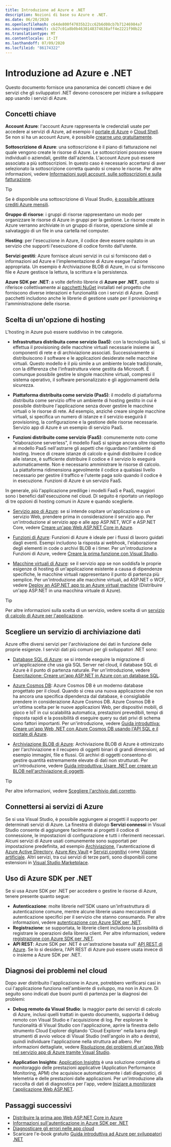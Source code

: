 ```yaml
---
title: Introduzione ad Azure e .NET
description: Nozioni di base su Azure e .NET.
ms.date: 06/20/2020
ms.openlocfilehash: c64de800f47035b22cc62b6d08cb7b71246984a7
ms.sourcegitcommit: cb27c01a8b0b4630148374638aff4e2221f90b22
ms.translationtype: MT
ms.contentlocale: it-IT
ms.lasthandoff: 07/09/2020
ms.locfileid: "86174322"
---
```

# <a name="introduction-to-azure-and-net"></a>Introduzione ad Azure e .NET

Questo documento fornisce una panoramica dei concetti chiave e dei servizi che gli sviluppatori .NET devono conoscere per iniziare a sviluppare app usando i servizi di Azure.

## <a name="key-concepts"></a>Concetti chiave

**Account Azure**: l'account Azure rappresenta le credenziali usate per accedere ai servizi di Azure, ad esempio il [portale di Azure](https://portal.azure.com) o [Cloud Shell](https://shell.azure.com). Se non si ha un account Azure, è possibile [crearne uno gratuitamente](https://azure.microsoft.com/free/dotnet/).

**Sottoscrizione di Azure**: una sottoscrizione è il piano di fatturazione nel quale vengono create le risorse di Azure. Le sottoscrizioni possono essere individuali o aziendali, gestite dall'azienda. L'account Azure può essere associato a più sottoscrizioni. In questo caso è necessario accertarsi di aver selezionato la sottoscrizione corretta quando si creano le risorse. Per altre informazioni, vedere [Informazioni sugli account, sulle sottoscrizioni e sulla fatturazione](/azure/guides/developer/azure-developer-guide#understanding-accounts-subscriptions-and-billing).

> [!TIP]
> Se è disponibile una sottoscrizione di Visual Studio, [è possibile attivare crediti Azure mensili](https://azure.microsoft.com/pricing/member-offers/credit-for-visual-studio-subscribers/).

**Gruppo di risorse**: i gruppi di risorse rappresentano un modo per organizzare le risorse di Azure in gruppi per la gestione. Le risorse create in Azure verranno archiviate in un gruppo di risorse, operazione simile al salvataggio di un file in una cartella nel computer.

**Hosting**: per l'esecuzione in Azure, il codice deve essere ospitato in un servizio che supporti l'esecuzione di codice fornito dall'utente.

**Servizi gestiti**: Azure fornisce alcuni servizi in cui si forniscono dati o informazioni ad Azure e l'implementazione di Azure esegue l'azione appropriata. Un esempio è Archiviazione BLOB di Azure, in cui si forniscono file e Azure gestisce la lettura, la scrittura e la persistenza.

**Azure SDK per .NET**: a volte definito librerie di **Azure per .NET**, questo si riferisce collettivamente ai [pacchetti NuGet](https://www.nuget.org/profiles/azure-sdk) installati nel progetto che forniscono diverse interazioni e funzionalità con i servizi di Azure. Questi pacchetti includono anche le librerie di gestione usate per il provisioning e l'amministrazione delle risorse.

## <a name="choosing-a-hosting-option"></a>Scelta di un'opzione di hosting

L'hosting in Azure può essere suddiviso in tre categorie.

* **Infrastruttura distribuita come servizio (IaaS)**: con la tecnologia IaaS, si effettua il provisioning delle macchine virtuali necessarie insieme ai componenti di rete e di archiviazione associati. Successivamente si distribuiscono il software e le applicazioni desiderate nelle macchine virtuali. Questo modello è il più simile a un ambiente locale tradizionale, con la differenza che l'infrastruttura viene gestita da Microsoft. È comunque possibile gestire le singole macchine virtuali, compresi il sistema operativo, il software personalizzato e gli aggiornamenti della sicurezza.

* **Piattaforma distribuita come servizio (PaaS)**: il modello di piattaforma distribuita come servizio offre un ambiente di hosting gestito in cui è possibile distribuire l'applicazione senza dover gestire le macchine virtuali o le risorse di rete. Ad esempio, anziché creare singole macchine virtuali, si specifica un numero di istanze e il servizio eseguirà il provisioning, la configurazione e la gestione delle risorse necessarie. Servizio app di Azure è un esempio di servizio PaaS.
  
* **Funzioni distribuite come servizio (FaaS)**: comunemente noto come "elaborazione serverless", il modello FaaS si spinge ancora oltre rispetto al modello PaaS nell'astrarre gli aspetti che riguardano l'ambiente di hosting. Invece di creare istanze di calcolo e quindi distribuire il codice alle istanze, è sufficiente distribuire il codice e il servizio lo eseguirà automaticamente. Non è necessario amministrare le risorse di calcolo. La piattaforma ridimensiona agevolmente il codice a qualsiasi livello necessario per gestire il traffico e l'utente paga solo quando il codice è in esecuzione. Funzioni di Azure è un servizio FaaS.

In generale, più l'applicazione predilige i modelli FaaS e PaaS, maggiori sono i benefici dall'esecuzione nel cloud. Di seguito è riportato un riepilogo di tre opzioni di hosting comuni in Azure e quando sceglierle.

* [Servizio app di Azure](/azure/app-service/app-service-value-prop-what-is): se si intende ospitare un'applicazione o un servizio Web, prendere prima in considerazione il servizio app. Per un'introduzione al servizio app e alle app ASP.NET, WCF e ASP.NET Core, vedere [Creare un'app Web ASP.NET Core in Azure](/azure/app-service/app-service-web-get-started-dotnet).

* [Funzioni di Azure](/azure/azure-functions/functions-overview): Funzioni di Azure è ideale per i flussi di lavoro guidati dagli eventi. Esempi includono la risposta ai webhook, l'elaborazione degli elementi in code o archivi BLOB e i timer. Per un'introduzione a Funzioni di Azure, vedere [Creare la prima funzione con Visual Studio](/azure/azure-functions/functions-create-your-first-function-visual-studio).

* [Macchine virtuali di Azure](/azure/virtual-machines/): se il servizio app se non soddisfa le proprie esigenze di hosting di un'applicazione esistente a causa di dipendenze specifiche, le macchine virtuali rappresentano il punto di partenza più semplice. Per un'introduzione alle macchine virtuali, ad ASP.NET o WCF, vedere [Deploy an ASP.NET app to an Azure virtual machine](https://tutorials.visualstudio.com/aspnet-vm/intro) (Distribuire un'app ASP.NET in una macchina virtuale di Azure).

> [!TIP]
> Per altre informazioni sulla scelta di un servizio, vedere scelta di un [servizio di calcolo di Azure per l'applicazione](/azure/architecture/guide/technology-choices/compute-decision-tree).

## <a name="choose-a-data-storage-service"></a>Scegliere un servizio di archiviazione dati

Azure offre diversi servizi per l'archiviazione dei dati in funzione delle proprie esigenze. I servizi dati più comuni per gli sviluppatori .NET sono:

* [Database SQL di Azure](/azure/sql-database/): se si intende eseguire la migrazione di un'applicazione che usa già SQL Server nel cloud, il database SQL di Azure è il punto di partenza naturale. Per un'introduzione, vedere [Esercitazione: Creare un'app ASP.NET in Azure con un database SQL](/azure/app-service/app-service-web-tutorial-dotnet-sqldatabase).

* [Azure Cosmos DB](/azure/cosmos-db/): Azure Cosmos DB è un moderno database progettato per il cloud. Quando si crea una nuova applicazione che non ha ancora una specifica dipendenza dal database, è consigliabile prendere in considerazione Azure Cosmos DB. Azure Cosmos DB è un'ottima scelta per le nuove applicazioni Web, per dispositivi mobili, di gioco e IoT in cui scalabilità automatica, prestazioni prevedibili, tempi di risposta rapidi e la possibilità di eseguire query su dati privi di schema sono fattori importanti. Per un'introduzione, vedere [Guida introduttiva: Creare un'app Web .NET con Azure Cosmos DB usando l'API SQL e il portale di Azure](/azure/cosmos-db/create-sql-api-dotnet).

* [Archiviazione BLOB di Azure](/azure/storage/): Archiviazione BLOB di Azure è ottimizzato per l'archiviazione e il recupero di oggetti binari di grandi dimensioni, ad esempio immagini, file e flussi. Gli archivi di oggetti consentono di gestire quantità estremamente elevate di dati non strutturati. Per un'introduzione, vedere [Guida introduttiva: Usare .NET per creare un BLOB nell'archiviazione di oggetti](/azure/storage/blobs/storage-quickstart-blobs-dotnet).

> [!TIP]
> Per altre informazioni, vedere [Scegliere l'archivio dati corretto](/azure/architecture/guide/technology-choices/data-store-overview).

## <a name="connect-to-azure-services"></a>Connettersi ai servizi di Azure

Se si usa Visual Studio, è possibile aggiungere ai progetti il supporto per determinati servizi di Azure. La finestra di dialogo **Servizi connessi** in Visual Studio consente di aggiungere facilmente ai progetti il codice di connessione, le impostazioni di configurazione e tutti i riferimenti necessari. Alcuni servizi di Azure usati comunemente sono supportati per impostazione predefinita, ad esempio [Archiviazione](/azure/vs-azure-tools-connected-services-storage), l'autenticazione di [Azure Active Directory](/azure/active-directory/develop/vs-active-directory-add-connected-service), [Azure Key Vault](/azure/key-vault/vs-key-vault-add-connected-service) e [Servizi cognitivi](/azure/cognitive-services/) come [Visione artificiale](/azure/cognitive-services/computer-vision/vs-computer-vision-connected-service). Altri servizi, tra cui servizi di terze parti, sono disponibili come estensioni in [Visual Studio Marketplace](https://marketplace.visualstudio.com/search?term=connected%20service&target=VS&category=Tools&vsVersion=&subCategory=All&sortBy=Relevance).

## <a name="using-the-azure-sdk-for-net"></a>Uso di Azure SDK per .NET

Se si usa Azure SDK per .NET per accedere o gestire le risorse di Azure, tenere presente quanto segue:

* **Autenticazione**: molte librerie nell'SDK usano un'infrastruttura di autenticazione comune, mentre alcune librerie usano meccanismi di autenticazione specifici per il servizio che stanno consumando. Per altre informazioni, vedere [autenticazione con Azure SDK per .NET](authentication.md).
* **Registrazione**: se supportata, le librerie client includono la possibilità di registrare le operazioni della libreria client. Per altre informazioni, vedere [registrazione con Azure SDK per .NET](logging.md).
* **API REST**: Azure SDK per .NET è un'astrazione basata sull' [API REST di Azure](/rest/api/azure/). Se lo si desidera, l'API REST di Azure può essere usata invece di o insieme a Azure SDK per .NET.

## <a name="diagnosing-problems-in-the-cloud"></a>Diagnosi dei problemi nel cloud
Dopo aver distribuito l'applicazione in Azure, potrebbero verificarsi casi in cui l'applicazione funziona nell'ambiente di sviluppo, ma non in Azure. Di seguito sono indicati due buoni punti di partenza per la diagnosi dei problemi:

* **Debug remoto da Visual Studio**: la maggior parte dei servizi di calcolo di Azure, inclusi quelli trattati in questo documento, supporta il debug remoto con Visual Studio e l'acquisizione di log. Per esplorare le funzionalità di Visual Studio con l'applicazione, aprire la finestra dello strumento Cloud Explorer digitando 'Cloud Explorer' nella barra degli strumenti di avvio veloce di Visual Studio (nell'angolo in alto a destra), quindi individuare l'applicazione nella struttura ad albero. Per informazioni dettagliate, vedere [Risoluzione dei problemi di un'app Web nel servizio app di Azure tramite Visual Studio](/azure/app-service/web-sites-dotnet-troubleshoot-visual-studio#remotedebug).

* **Application Insights**: [Application Insights](/azure/application-insights/) è una soluzione completa di monitoraggio delle prestazioni applicative (Application Performance Monitoring, APM) che acquisisce automaticamente i dati diagnostici, di telemetria e delle prestazioni dalle applicazioni. Per un'introduzione alla raccolta di dati di diagnostica per l'app, vedere [Iniziare a monitorare l'applicazione Web ASP.NET](/azure/application-insights/quick-monitor-portal).

## <a name="next-steps"></a>Passaggi successivi

* [Distribuire la prima app Web ASP.NET Core in Azure](/azure/app-service/app-service-web-get-started-dotnet)
* [Informazioni sull'autenticazione in Azure SDK per .NET](authentication.md)
* [Diagnosticare gli errori nelle app cloud](https://devblogs.microsoft.com/aspnet/diagnosing-errors-on-your-cloud-apps/)
* Scaricare l'e-book gratuito [Guida introduttiva ad Azure per sviluppatori .NET](https://www.microsoft.com/net/download/thank-you/azure-quick-start-ebook)
